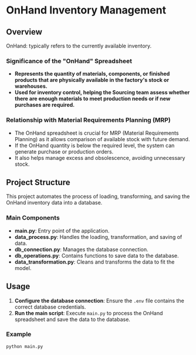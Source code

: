 # OnHand Inventory Management

## Overview
OnHand: typically refers to the currently available inventory.

### Significance of the "OnHand" Spreadsheet
- **Represents the quantity of materials, components, or finished products that are physically available in the factory's stock or warehouses.**
- **Used for inventory control, helping the Sourcing team assess whether there are enough materials to meet production needs or if new purchases are required.**


### Relationship with Material Requirements Planning (MRP)
- The OnHand spreadsheet is crucial for MRP (Material Requirements Planning) as it allows comparison of available stock with future demand.
- If the OnHand quantity is below the required level, the system can generate purchase or production orders.
- It also helps manage excess and obsolescence, avoiding unnecessary stock.

## Project Structure
This project automates the process of loading, transforming, and saving the OnHand inventory data into a database.

### Main Components
- **main.py**: Entry point of the application.
- **data_process.py**: Handles the loading, transformation, and saving of data.
- **db_connection.py**: Manages the database connection.
- **db_operations.py**: Contains functions to save data to the database.
- **data_transformation.py**: Cleans and transforms the data to fit the model.

## Usage
1. **Configure the database connection**: Ensure the `.env` file contains the correct database credentials.
2. **Run the main script**: Execute `main.py` to process the OnHand spreadsheet and save the data to the database.

### Example
```bash
python main.py